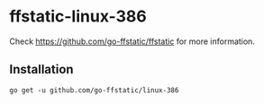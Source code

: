 # ffstatic-linux-386

Check https://github.com/go-ffstatic/ffstatic for more information.

## Installation

```
go get -u github.com/go-ffstatic/linux-386
```
